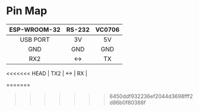 Pin Map
=====

| ESP-WROOM-32  | RS-232 | VC0706 |
|:------------------:  | :-----------: | :-----------:| 
| USB PORT | 3V | 5V |
| GND | GND | GND | 
| RX2  |  <-> | TX|
<<<<<<< HEAD
| TX2  |  <-> | RX |

=======
>>>>>>> 6450ddf932236ef2044d3698fff2d86b0f80388f
